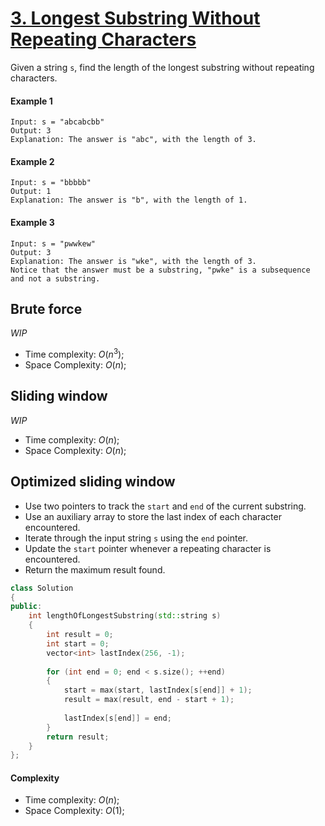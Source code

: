 # [3. Longest Substring Without Repeating Characters](https://leetcode.com/problems/longest-substring-without-repeating-characters/)

Given a string `s`, find the length of the longest substring without repeating characters.

#### Example 1

    Input: s = "abcabcbb"
    Output: 3
    Explanation: The answer is "abc", with the length of 3.

#### Example 2

    Input: s = "bbbbb"
    Output: 1
    Explanation: The answer is "b", with the length of 1.

#### Example 3

    Input: s = "pwwkew"
    Output: 3
    Explanation: The answer is "wke", with the length of 3.
    Notice that the answer must be a substring, "pwke" is a subsequence and not a substring.

## Brute force

*WIP*

- Time complexity: $O(n^3)$;
- Space Complexity: $O(n)$;

## Sliding window

*WIP*


- Time complexity: $O(n)$;
- Space Complexity: $O(n)$;

## Optimized sliding window

- Use two pointers to track the `start` and `end` of the current substring.
- Use an auxiliary array to store the last index of each character encountered.
- Iterate through the input string `s` using the `end` pointer.
- Update the `start` pointer whenever a repeating character is encountered.
- Return the maximum result found.

```C++
class Solution 
{
public:
    int lengthOfLongestSubstring(std::string s) 
    {
        int result = 0; 
        int start = 0;
        vector<int> lastIndex(256, -1);
  
        for (int end = 0; end < s.size(); ++end) 
        {
            start = max(start, lastIndex[s[end]] + 1);
            result = max(result, end - start + 1);
    
            lastIndex[s[end]] = end;
        }
        return result;
    }
};
```

#### Complexity

- Time complexity: $O(n)$;
- Space Complexity: $O(1)$;
